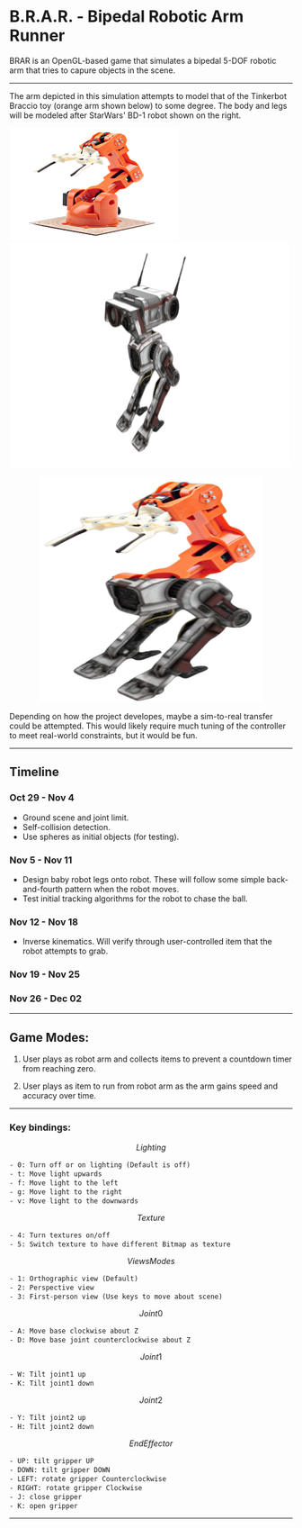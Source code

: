 # B.R.A.R. - Bipedal Robotic Arm Runner

BRAR is an OpenGL-based game that simulates a bipedal 5-DOF robotic arm that tries to capure objects in the scene. 

--- 

<!--p align="center" width="100%">
<img src="doc/gif/BRAR.gif" width="450" height="250" />
</p-->

The arm depicted in this simulation attempts to model that of the Tinkerbot Braccio toy (orange arm shown below) to some degree. The body and legs will be modeled after StarWars' BD-1 robot shown on the right.

<p align="left" width="100%">
<img src="doc/image/braccio_robot.png" width="300" height="200" />
<img src="doc/image/BD-1.png" width="500" height="400" />
</p>

<p align="center" width="100%">
<img src="doc/image/braccio_BD1.png" width="400" height="400" />
</p>

Depending on how the project developes, maybe a sim-to-real transfer could be attempted. This would likely require much tuning of the controller to meet real-world constraints, but it would be fun.

--- 

## Timeline 
### Oct 29 - Nov 4
- Ground scene and joint limit.
- Self-collision detection.
- Use spheres as initial objects (for testing).

### Nov 5 - Nov 11
- Design baby robot legs onto robot. These will follow some simple back-and-fourth pattern when the robot moves.
- Test initial tracking algorithms for the robot to chase the ball.

### Nov 12 - Nov 18
- Inverse kinematics. Will verify through user-controlled item that the robot attempts to grab.

### Nov 19 - Nov 25

### Nov 26 - Dec 02

--- 
## Game Modes:

1) User plays as robot arm and collects items to prevent a countdown timer from reaching zero.

2) User plays as item to run from robot arm as the arm gains speed and accuracy over time.

--- 

### Key bindings:

$$Lighting $$

    - 0: Turn off or on lighting (Default is off)
    - t: Move light upwards
    - f: Move light to the left
    - g: Move light to the right
    - v: Move light to the downwards


$$ Texture $$

    - 4: Turn textures on/off
    - 5: Switch texture to have different Bitmap as texture


$$ Views Modes $$

    - 1: Orthographic view (Default)
    - 2: Perspective view
    - 3: First-person view (Use keys to move about scene)


$$ Joint 0 $$

    - A: Move base clockwise about Z
    - D: Move base joint counterclockwise about Z


$$ Joint 1 $$

    - W: Tilt joint1 up
    - K: Tilt joint1 down


$$ Joint 2 $$

    - Y: Tilt joint2 up
    - H: Tilt joint2 down


$$ End Effector $$

    - UP: tilt gripper UP
    - DOWN: tilt gripper DOWN
    - LEFT: rotate gripper Counterclockwise
    - RIGHT: rotate gripper Clockwise
    - J: close gripper
    - K: open gripper

--- 
